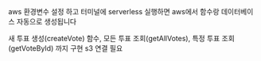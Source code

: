 aws 환경변수 설정 하고 터미널에 serverless 실행하면 aws에서 함수랑 데이터베이스 자동으로 생성됩니다 

새 투표 생성(createVote) 함수, 모든 투표 조회(getAllVotes), 특정 투표 조회(getVoteById) 까지 구현
s3 연결 필요
